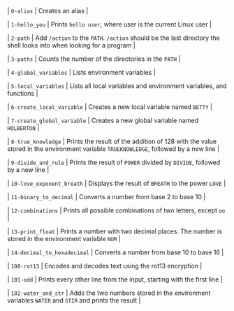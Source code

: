 		

| `0-alias` | Creates an alias |

		

| `1-hello_you` | Prints `hello user`, where user is the current Linux user |

		

| `2-path` | Add `/action` to the `PATH`. `/action` should be the last directory the shell looks into when looking for a program |

		

| `3-paths` | Counts the number of the directories in the `PATH` |

		

| `4-global_variables` | Lists environment variables |

		

| `5-local_variables` | Lists all local variables and environment variables, and functions |

		

| `6-create_local_variable` | Creates a new local variable named `BETTY` |

		

| `7-create_global_variable` | Creates a new global variable named `HOLBERTON` |

		

| `8-true_knowledge` | Prints the result of the addition of 128 with the value stored in the environment variable `TRUEKNOWLEDGE`, followed by a new line |

		

| `9-divide_and_rule` | Prints the result of `POWER` divided by `DIVIDE`, followed by a new line |

		

| `10-love_exponent_breath` | Displays the result of `BREATH` to the power `LOVE` |

		

| `11-binary_to_decimal` | Converts a number from base 2 to base 10 |

		

| `12-combinations` | Prints all possible combinations of two letters, except `oo` |

		

| `13-print_float` | Prints a number with two decimal places. The number is stored in the environment variable `NUM` |

		

| `14-decimal_to_hexadecimal` | Converts a number from base 10 to base 16 |

		

| `100-rot13` | Encodes and decodes text using the rot13 encryption |

		

| `101-odd` | Prints every other line from the input, starting with the first line |

		

| `102-water_and_str` | Adds the two numbers stored in the environment variables `WATER` and `STIR` and prints the result |


